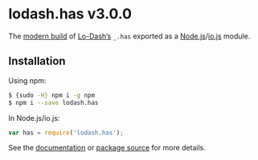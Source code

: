 # lodash.has v3.0.0

The [modern build](https://github.com/lodash/lodash/wiki/Build-Differences) of [Lo-Dash’s](https://lodash.com/) `_.has` exported as a [Node.js](http://nodejs.org/)/[io.js](https://iojs.org/) module.

## Installation

Using npm:

```bash
$ {sudo -H} npm i -g npm
$ npm i --save lodash.has
```

In Node.js/io.js:

```js
var has = require('lodash.has');
```

See the [documentation](https://lodash.com/docs#has) or [package source](https://github.com/lodash/lodash/blob/3.0.0-npm-packages/lodash.has) for more details.
